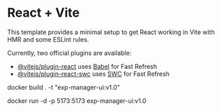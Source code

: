 # React + Vite

This template provides a minimal setup to get React working in Vite with HMR and some ESLint rules.

Currently, two official plugins are available:

- [@vitejs/plugin-react](https://github.com/vitejs/vite-plugin-react/blob/main/packages/plugin-react/README.md) uses [Babel](https://babeljs.io/) for Fast Refresh
- [@vitejs/plugin-react-swc](https://github.com/vitejs/vite-plugin-react-swc) uses [SWC](https://swc.rs/) for Fast Refresh

<!-- Commands to run app on docker -->

<!-- Build docker image -->
docker build . -t "exp-manager-ui:v1.0"

<!-- Commnad to run docker image -->
docker run -d -p 5173:5173 exp-manager-ui:v1.0
